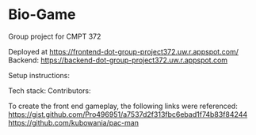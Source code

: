# Bio-Game

Group project for CMPT 372

Deployed at https://frontend-dot-group-project372.uw.r.appspot.com/
Backend: https://backend-dot-group-project372.uw.r.appspot.com


Setup instructions:


Tech stack:
Contributors:

To create the front end gameplay, the following links were referenced:
https://gist.github.com/Pro496951/a7537d2f313fbc6ebad1f74b83f84244
https://github.com/kubowania/pac-man
